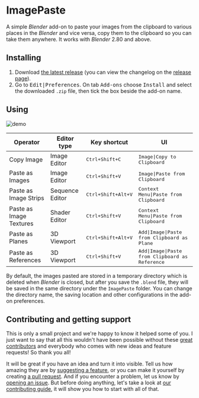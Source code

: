 <!-- @format -->

# ImagePaste

A simple _Blender_ add-on to paste your images from the clipboard to various places in the _Blender_ and vice versa, copy them to the clipboard so you can take them anywhere. It works with _Blender_ 2.80 and above.

## Installing

1. Download [the latest release](https://github.com/Yeetus3141/ImagePaste/releases/latest) (you can view the changelog on the [release page](https://github.com/Yeetus3141/ImagePaste/releases)).
2. Go to <kbd><kbd>Edit</kbd>|<kbd>Preferences</kbd></kbd>. On tab <kbd>Add-ons</kbd> choose <kbd>Install</kbd> and select the downloaded `.zip` file, then tick the box beside the add-on name.

## Using

![demo](assets/demo.gif)

| Operator                | Editor type     | Key shortcut                                                            | UI                                                                                                |
| ----------------------- | --------------- | ----------------------------------------------------------------------- | ------------------------------------------------------------------------------------------------- |
| Copy Image              | Image Editor    | <kbd><kbd>Ctrl</kbd>+<kbd>Shift</kbd>+<kbd>C</kbd></kbd>                | <kbd><kbd>Image</kbd>&vert;<kbd>Copy to Clipboard</kbd></kbd>                                     |
| Paste as Images         | Image Editor    | <kbd><kbd>Ctrl</kbd>+<kbd>Shift</kbd>+<kbd>V</kbd></kbd>                | <kbd><kbd>Image</kbd>&vert;<kbd>Paste from Clipboard</kbd></kbd>                                  |
| Paste as Image Strips   | Sequence Editor | <kbd><kbd>Ctrl</kbd>+<kbd>Shift</kbd>+<kbd>Alt</kbd>+<kbd>V</kbd></kbd> | <kbd><kbd>Context Menu</kbd>&vert;<kbd>Paste from Clipboard</kbd></kbd>                           |
| Paste as Image Textures | Shader Editor   | <kbd><kbd>Ctrl</kbd>+<kbd>Shift</kbd>+<kbd>V</kbd></kbd>                | <kbd><kbd>Context Menu</kbd>&vert;<kbd>Paste from Clipboard</kbd></kbd>                           |
| Paste as Planes         | 3D Viewport     | <kbd><kbd>Ctrl</kbd>+<kbd>Shift</kbd>+<kbd>Alt</kbd>+<kbd>V</kbd></kbd> | <kbd><kbd>Add</kbd>&vert;<kbd>Image</kbd>&vert;<kbd>Paste from Clipboard as Plane</kbd></kbd>     |
| Paste as References     | 3D Viewport     | <kbd><kbd>Ctrl</kbd>+<kbd>Shift</kbd>+<kbd>V</kbd></kbd>                | <kbd><kbd>Add</kbd>&vert;<kbd>Image</kbd>&vert;<kbd>Paste from Clipboard as Reference</kbd></kbd> |

By default, the images pasted are stored in a temporary directory which is deleted when _Blender_ is closed, but after you save the `.blend` file, they will be saved in the same directory under the `ImagePaste` folder. You can change the directory name, the saving location and other configurations in the add-on preferences.

## Contributing and getting support

This is only a small project and we're happy to know it helped some of you. I just want to say that all this wouldn't have been possible without these [great contributors](https://github.com/Yeetus3141/ImagePaste/graphs/contributors) and everybody who comes with new ideas and feature requests! So thank you all!

It will be great if you have an idea and turn it into visible. Tell us how amazing they are by [suggesting a feature](https://github.com/Yeetus3141/ImagePaste/issues/new/choose), or you can make it yourself by creating [a pull request](https://github.com/Yeetus3141/ImagePaste/compare). And if you encounter a problem, let us know by [opening an issue](https://github.com/Yeetus3141/ImagePaste/issues/new/choose). But before doing anything, let's take a look at [our contributing guide](.github/CONTRIBUTING.md), it will show you how to start with all of that.
